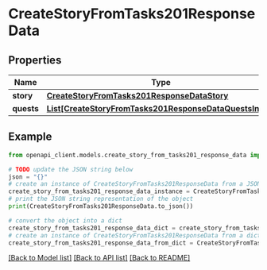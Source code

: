 # CreateStoryFromTasks201ResponseData


## Properties

Name | Type | Description | Notes
------------ | ------------- | ------------- | -------------
**story** | [**CreateStoryFromTasks201ResponseDataStory**](CreateStoryFromTasks201ResponseDataStory.md) |  | [optional] 
**quests** | [**List[CreateStoryFromTasks201ResponseDataQuestsInner]**](CreateStoryFromTasks201ResponseDataQuestsInner.md) |  | [optional] 

## Example

```python
from openapi_client.models.create_story_from_tasks201_response_data import CreateStoryFromTasks201ResponseData

# TODO update the JSON string below
json = "{}"
# create an instance of CreateStoryFromTasks201ResponseData from a JSON string
create_story_from_tasks201_response_data_instance = CreateStoryFromTasks201ResponseData.from_json(json)
# print the JSON string representation of the object
print(CreateStoryFromTasks201ResponseData.to_json())

# convert the object into a dict
create_story_from_tasks201_response_data_dict = create_story_from_tasks201_response_data_instance.to_dict()
# create an instance of CreateStoryFromTasks201ResponseData from a dict
create_story_from_tasks201_response_data_from_dict = CreateStoryFromTasks201ResponseData.from_dict(create_story_from_tasks201_response_data_dict)
```
[[Back to Model list]](../README.md#documentation-for-models) [[Back to API list]](../README.md#documentation-for-api-endpoints) [[Back to README]](../README.md)


